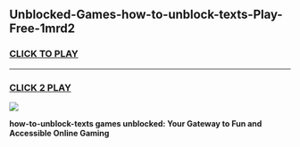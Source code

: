 
## Unblocked-Games-how-to-unblock-texts-Play-Free-1mrd2
<h3>
<a href="https://premium76.site?title=how-to-unblock-texts&ref=18A1">CLICK TO PLAY</a></h3>
<hr>

<h3>
<a href="https://premium76.site?title=how-to-unblock-texts&ref=18A1">CLICK 2 PLAY</a>
  
</h3>

<a href="https://premium76.site?title=how-to-unblock-texts&ref=18A1"><img src="https://clearcache.store/games.png"></a>


**how-to-unblock-texts games unblocked: Your Gateway to Fun and Accessible Online Gaming**
